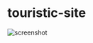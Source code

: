 # touristic-site

![screenshot](https://user-images.githubusercontent.com/44479460/47560631-14badb00-d919-11e8-88a9-db2d7a395065.jpg)

